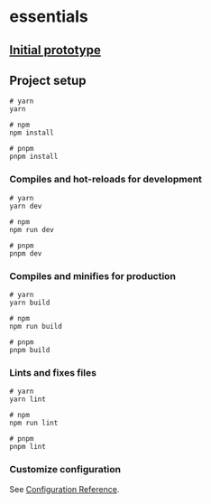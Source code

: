 # essentials

## [Initial prototype](https://www.figma.com/proto/JqAJH0zawgWb1HtvvqtFJn/Vento-Fresco?node-id=616-5281&starting-point-node-id=616%3A5281&scaling=scale-down-width)

## Project setup

```
# yarn
yarn

# npm
npm install

# pnpm
pnpm install
```

### Compiles and hot-reloads for development

```
# yarn
yarn dev

# npm
npm run dev

# pnpm
pnpm dev
```

### Compiles and minifies for production

```
# yarn
yarn build

# npm
npm run build

# pnpm
pnpm build
```

### Lints and fixes files

```
# yarn
yarn lint

# npm
npm run lint

# pnpm
pnpm lint
```

### Customize configuration

See [Configuration Reference](https://vitejs.dev/config/).
